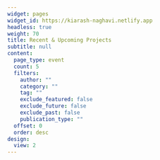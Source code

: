 ```yaml
---
widget: pages
widget_id: https://kiarash-naghavi.netlify.app
headless: true
weight: 70
title: Recent & Upcoming Projects
subtitle: null
content:
  page_type: event
  count: 5
  filters:
    author: ""
    category: ""
    tag: ""
    exclude_featured: false
    exclude_future: false
    exclude_past: false
    publication_type: ""
  offset: 0
  order: desc
design:
  view: 2
---
```

